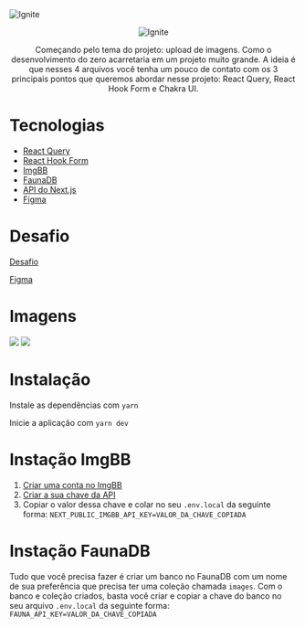 <img alt="Ignite" src="https://i.imgur.com/eCVyxxy.png">
<p align="center">
  <img alt="Ignite" src="https://i.ibb.co/3hMBRCG/imagem-2022-01-23-030348.png">
</p>

<p align="center">
Começando pelo tema do projeto: upload de imagens. Como o desenvolvimento do zero acarretaria em um projeto muito grande. A ideia é que nesses 4 arquivos você tenha um pouco de contato com os 3 principais pontos que queremos abordar nesse projeto: React Query, React Hook Form e Chakra UI.
</p>

# Tecnologias

- [React Query](https://react-query.tanstack.com)
- [React Hook Form](https://react-hook-form.com)
- [ImgBB](https://api.imgbb.com)
- [FaunaDB](https://fauna.com)
- [API do Next.js](https://nextjs.org)
- [Figma](https://www.figma.com/file/bJRmNgdoxrUzYFIqJbbXAh/Desafio-2-Módulo-4-ReactJS-(Copy)?node-id=0%3A1)

# Desafio

[Desafio](https://www.notion.so/Desafio-02-Upload-de-imagens-4cf1c3b1c1ad4a66961b6e48558cc3b8)

[Figma](https://www.figma.com/file/bJRmNgdoxrUzYFIqJbbXAh/Desafio-2-Módulo-4-ReactJS-(Copy)?node-id=0%3A1)

# Imagens

<img src="https://i.ibb.co/xjVDc7d/imagem-2022-01-23-030712.png">
<img src="https://i.ibb.co/xfgSNFH/imagem-2022-01-23-030835.png">

# Instalação

Instale as dependências com ```yarn```

Inicie a aplicação com ```yarn dev```

# Instação ImgBB

1. [Criar uma conta no ImgBB](imgbb.com/login)
2. [Criar a sua chave da API](https://api.imgbb.com)
3. Copiar o valor dessa chave e colar no seu `.env.local` da seguinte forma:
`NEXT_PUBLIC_IMGBB_API_KEY=VALOR_DA_CHAVE_COPIADA`

# Instação FaunaDB

Tudo que você precisa fazer é criar um banco no FaunaDB com um nome de sua preferência que precisa ter uma coleção chamada `images`. Com o banco e coleção criados, basta você criar e copiar a chave do banco no seu arquivo `.env.local` da seguinte forma:
 `FAUNA_API_KEY=VALOR_DA_CHAVE_COPIADA`
